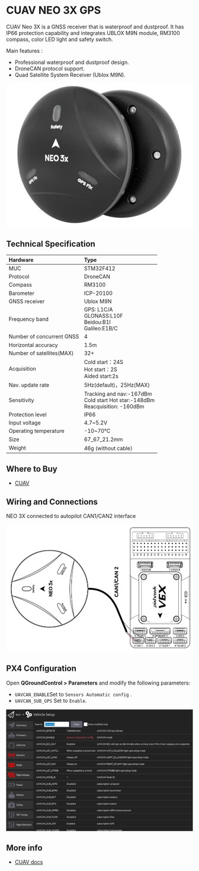 # CUAV NEO 3X GPS

<Badge type="tip" text="PX4 v1.13" />

CUAV Neo 3X is a GNSS receiver that is waterproof and dustproof.
It has IP66 protection capability and integrates UBLOX M9N module, RM3100 compass, color LED light and safety switch.

Main features :

- Professional waterproof and dustproof design.
- DroneCAN protocol support.
- Quad Satellite System Receiver (Ublox M9N).

![Hero image of Neo3x GPS](../../assets/hardware/gps/cuav_gps_neo3/neo_3x.jpg)

## Technical Specification

| Hardware                                     | Type                                                                                                                              |
| :------------------------------------------- | :-------------------------------------------------------------------------------------------------------------------------------- |
| MUC                                          | STM32F412                                                                                                                         |
| Protocol                                     | DroneCAN                                                                                                                          |
| Compass                                      | RM3100                                                                                                                            |
| Barometer                                    | ICP-20100                                                                                                                         |
| GNSS receiver                                | Ublox M9N                                                                                                                         |
| Frequency band                               | GPS: L1C/A<br>GLONASS:L10F <br>Beidou:B1I<br>Galileo:E1B/C        |
| Number of concurrent GNSS                    | 4                                                                                                                                 |
| Horizontal accuracy                          | 1.5m                                                                                                              |
| Number of satellites(MAX) | 32+                                                                                                                               |
| Acquisition                                  | Cold start：24S<br>Hot start：2S<br>Aided start:2s                                                                  |
| Nav. update rate             | 5Hz(default)，25Hz(MAX)                                                                      |
| Sensitivity                                  | Tracking and nav:-167dBm<br>Cold start Hot star:-148dBm<br>Reacquisition: -160dBm |
| Protection level                             | IP66                                                                                                                              |
| Input voltage                                | 4.7~5.2V                                                                          |
| Operating temperature                        | -10~70℃                                                                                                           |
| Size                                         | 67_67_21.2mm                                                                                                      |
| Weight                                       | 46g (without cable）                                                                                            |

## Where to Buy

- [CUAV](https://www.alibaba.com/product-detail/Free-shipping-CUAV-NEO-3X-GPS_1601004167114.html?spm=a2747.manage.0.0.6aa271d2urCPnP)

## Wiring and Connections

NEO 3X connected to autopilot CAN1/CAN2 interface

![NEO 3X connected to autopilot CAN1/CAN2 interface](../../assets/hardware/gps/cuav_gps_neo3/neo_3x_connect.jpg)

## PX4 Configuration

Open **QGroundControl > Parameters** and modify the following parameters:

- `UAVCAN_ENABLE`Set to `Sensors Automatic config` .
- `UAVCAN_SUB_GPS` Set to `Enable`.

![QGC Full Parameter screen showing DroneCan (UAVCAN) parameters](../../assets/hardware/gps/cuav_gps_neo3/px4_can.jpg)

## More info

- [CUAV docs](https://doc.cuav.net/gps/neo-series-gnss/en/neo-3x.html)
